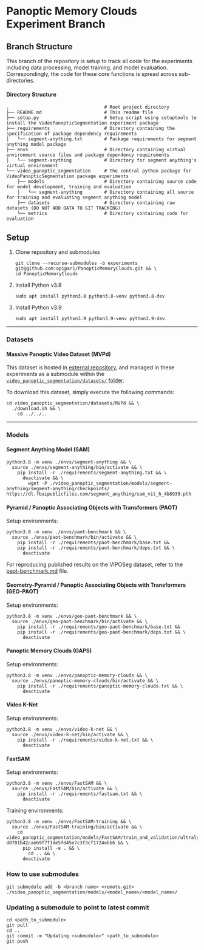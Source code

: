 # Panoptic Memory Clouds <br/> Experiment Branch

## Branch Structure

This branch of the repository is setup to track all code for the experiments including data processing, model training, and model evaluation. Correspondingly, the code for these core functions is spread across sub-directories.

#### Directory Structure

```
.                                   # Root project directory
├── README.md                       # This readme file
├── setup.py                        # Setup script using setuptools to install the VideoPanopticSegmentation experiment package
├── requirements                    # Directory containing the specification of package dependency requirements
│   └── segment-anything.txt        # Package requirements for segment anything model package
├── envs                            # Directory containing virtual environment source files and package dependency requirements
│   └── segment-anything            # Directory for segment anything's virtual environment
└── video_panoptic_segmentation     # The central python package for VideoPanopticSegmentation package experiments
    ├── models                      # Directory containing source code for model development, training and evaluation
    │   └── segment-anything        # Directory containing all source for training and evaluating segment anything model
    ├── datasets                    # Directory containing raw datasets (DO NOT ADD DATA TO GIT TRACKING)
    └── metrics                     # Directory containing code for evaluation
```


## Setup

1. Clone repository and submodules

    ```
    git clone --recurse-submodules -b experiments git@github.com:opipari/PanopticMemoryClouds.git && \
    cd PanopticMemoryClouds
    ```

2. Install Python v3.8

    ```
    sudo apt install python3.8 python3.8-venv python3.8-dev
    ```

3. Install Python v3.9

    ```
    sudo apt install python3.9 python3.9-venv python3.9-dev
    ```


<hr>

### Datasets

#### Massive Panoptic Video Dataset (MVPd)

This dataset is hosted in [external repository](https://github.com/opipari/MVPd), and managed in these experiments as a submodule within the [`video_panoptic_segmentation/datasets/` folder](video_panoptic_segmentation/datasets/).

To download this dataset, simply execute the following commands:

```
cd video_panoptic_segmentation/datasets/MVPd && \
  ./download.sh && \
    cd ../../..
```


<hr>

### Models

#### Segment Anything Model (SAM)

```
python3.8 -m venv ./envs/segment-anything && \
  source ./envs/segment-anything/bin/activate && \
    pip install -r ./requirements/segment-anything.txt && \
      deactivate && \
        wget -P ./video_panoptic_segmentation/models/segment-anything/segment-anything/checkpoints/ https://dl.fbaipublicfiles.com/segment_anything/sam_vit_h_4b8939.pth
```

#### Pyramid / Panoptic Associating Objects with Transformers (PAOT)

Setup environments:

```
python3.8 -m venv ./envs/paot-benchmark && \
  source ./envs/paot-benchmark/bin/activate && \
    pip install -r ./requirements/paot-benchmark/base.txt &&
    pip install -r ./requirements/paot-benchmark/deps.txt && \
      deactivate
```

For reproducing published results on the VIPOSeg dataset, refer to the [paot-benchmark.md](https://github.com/opipari/ZeroShotSceneSegmentation/blob/main/paot-benchmark.md) file.


#### Geometry-Pyramid / Panoptic Associating Objects with Transformers (GEO-PAOT)

Setup environments:

```
python3.8 -m venv ./envs/geo-paot-benchmark && \
  source ./envs/geo-paot-benchmark/bin/activate && \
    pip install -r ./requirements/geo-paot-benchmark/base.txt &&
    pip install -r ./requirements/geo-paot-benchmark/deps.txt && \
      deactivate
```

#### Panoptic Memory Clouds (GAPS)

Setup environments:

```
python3.8 -m venv ./envs/panoptic-memory-clouds && \
  source ./envs/panoptic-memory-clouds/bin/activate && \
    pip install -r ./requirements/panoptic-memory-clouds.txt && \
      deactivate
```

#### Video K-Net

Setup environments:

```
python3.8 -m venv ./envs/video-k-net && \
  source ./envs/video-k-net/bin/activate && \
    pip install -r ./requirements/video-k-net.txt && \
      deactivate
```


#### FastSAM

Setup environments:

```
python3.8 -m venv ./envs/FastSAM && \
  source ./envs/FastSAM/bin/activate && \
    pip install -r ./requirements/fastsam.txt && \
      deactivate
```

Training environments:

```
python3.8 -m venv ./envs/FastSAM-training && \
  source ./envs/FastSAM-training/bin/activate && \
    cd video_panoptic_segmentation/models/FastSAM/train_and_validation/ultralytics-d8701b42caeb9f7f1de5fd45e7c3f3cf1724ebb6 && \
      pip install -e . && \
        cd .. && \
      deactivate
```





### How to use submodules

```
git submodule add -b <branch name> <remote.git> ./video_panoptic_segmentation/models/<model_name>/<model_name>/
```

### Updating a submodule to point to latest commit
```
cd <path_to_submodule>
git pull
cd ..
git commit -m "Updating <submodule>" <path_to_submodule>
git push
```
